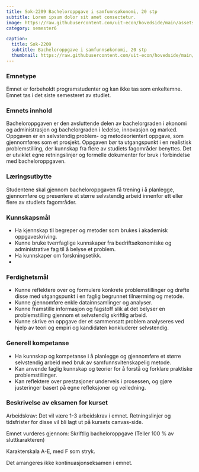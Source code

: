```yaml
---
title: Sok-2209 Bacheloroppgave i samfunnsøkonomi, 20 stp
subtitle: Lorem ipsum dolor sit amet consectetur.
image: https://raw.githubusercontent.com/uit-econ/hovedside/main/assets/img/Sok-2209.jpg
category: semester6

caption:
  title: Sok-2209
  subtitle: Bacheloroppgave i samfunnsøkonomi, 20 stp
  thumbnail: https://raw.githubusercontent.com/uit-econ/hovedside/main/assets/img/Sok-2209.jpg
---
```


### Emnetype
Emnet er forbeholdt programstudenter og kan ikke tas som enkeltemne. Emnet tas i det siste semesteret av studiet.

### Emnets innhold
Bacheloroppgaven er den avsluttende delen av bachelorgraden i økonomi og administrasjon og bachelorgraden i ledelse, innovasjon og marked. Oppgaven er en selvstendig problem- og metodeorientert oppgave, som gjennomføres som et prosjekt. Oppgaven bør ta utgangspunkt i en realistisk problemstilling, der kunnskap fra flere av studiets fagområder benyttes. Det er utviklet egne retningslinjer og formelle dokumenter for bruk i forbindelse med bacheloroppgaven.

### Læringsutbytte
Studentene skal gjennom bacheloroppgaven få trening i å planlegge, gjennomføre og presentere et større selvstendig arbeid innenfor ett eller flere av studiets fagområder.

### Kunnskapsmål
- Ha kjennskap til begreper og metoder som brukes i akademisk oppgaveskriving.
- Kunne bruke tverrfaglige kunnskaper fra bedriftsøkonomiske og administrative fag til å belyse et problem.
- Ha kunnskaper om forskningsetikk.
- 
### Ferdighetsmål
- Kunne reflektere over og formulere konkrete problemstillinger og drøfte disse med utgangspunkt i en faglig begrunnet tilnærming og metode.
- Kunne gjennomføre enkle datainnsamlinger og analyser.
- Kunne framstille informasjon og fagstoff slik at det belyser en problemstilling gjennom et selvstendig skriftlig arbeid.
- Kunne skrive en oppgave der et sammensatt problem analyseres ved hjelp av teori og empiri og kandidaten konkluderer selvstendig.

### Generell kompetanse
- Ha kunnskap og kompetanse i å planlegge og gjennomføre et større selvstendig arbeid med bruk av samfunnsvitenskapelig metode.
- Kan anvende faglig kunnskap og teorier for å forstå og forklare praktiske problemstillinger.
- Kan reflektere over prestasjoner underveis i prosessen, og gjøre justeringer basert på egne refleksjoner og veiledning.

### Beskrivelse av eksamen for kurset
Arbeidskrav: Det vil være 1-3 arbeidskrav i emnet. Retningslinjer og tidsfrister for disse vil bli lagt ut på kursets canvas-side.

Emnet vurderes gjennom: Skriftlig bacheloroppgave (Teller 100 % av sluttkarakteren)

Karakterskala A-E, med F som stryk.

Det arrangeres ikke kontinuasjonseksamen i emnet.

 


